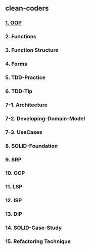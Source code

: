 ## clean-coders

### <a href="md/01. OOP.md">1. OOP</a>

### 2. Functions

### 3. Function Structure

### 4. Forms

### 5. TDD-Practice

### 6. TDD-Tip

### 7-1. Architecture

### 7-2. Developing-Domain-Model

### 7-3. UseCases

### 8. SOLID-Foundation

### 9. SRP

### 10. OCP

### 11. LSP

### 12. ISP

### 13. DIP

### 14. SOLID-Case-Study

### 15. Refactoring Technique

